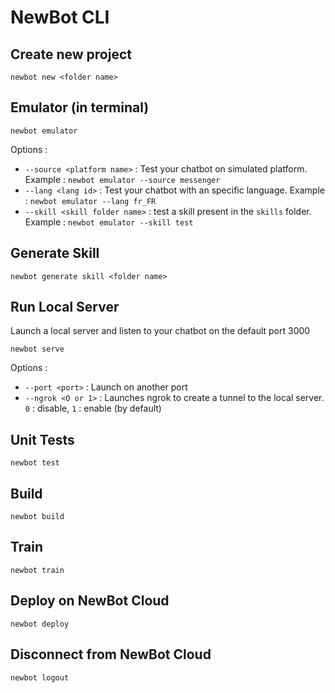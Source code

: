 # NewBot CLI

## Create new project

`newbot new <folder name>`

## Emulator (in terminal)

`newbot emulator`

Options :
* `--source <platform name>` : Test your chatbot on simulated platform. Example : `newbot emulator --source messenger`
* `--lang <lang id>` : Test your chatbot with an specific language. Example : `newbot emulator --lang fr_FR`
* `--skill <skill folder name>` : test a skill present in the `skills` folder. Example : `newbot emulator --skill test`

## Generate Skill

`newbot generate skill <folder name>`

## Run Local Server

Launch a local server and listen to your chatbot on the default port 3000

`newbot serve`

Options :
* `--port <port>` : Launch on another port
* `--ngrok <O or 1>` : Launches ngrok to create a tunnel to the local server. `0` : disable, `1` : enable (by default)

## Unit Tests

`newbot test`

## Build

`newbot build`

## Train

`newbot train`

## Deploy on NewBot Cloud

`newbot deploy`

## Disconnect from NewBot Cloud

`newbot logout`

